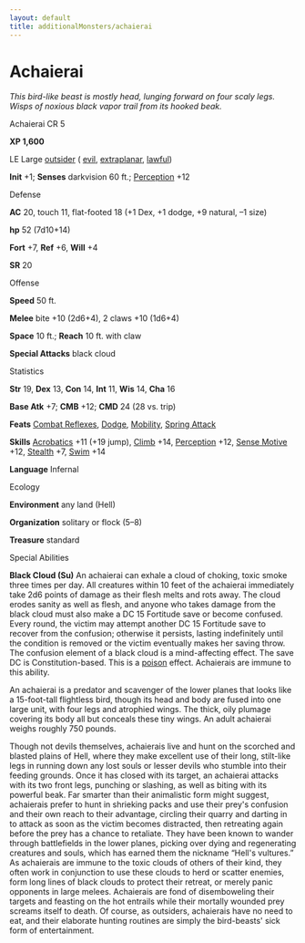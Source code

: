 ```yaml
---
layout: default
title: additionalMonsters/achaierai
---
```

# Achaierai 

_This bird-like beast is mostly head, lunging forward on four scaly legs. Wisps of noxious black vapor trail from its hooked beak._

Achaierai CR 5

**XP 1,600**

LE Large [outsider](monsters/creatureTypes#_outsider) ( [evil](monsters/creatureTypes#_evil-subtype), [extraplanar](monsters/creatureTypes#_extraplanar-subtype), [lawful](monsters/creatureTypes#_lawful-subtype))

**Init** +1; **Senses** darkvision 60 ft.; [Perception](additionalMonsters/../skills/perception#_perception) +12

Defense

**AC** 20, touch 11, flat-footed 18 (+1 Dex, +1 dodge, +9 natural, –1 size)

**hp** 52 (7d10+14)

**Fort** +7, **Ref** +6, **Will** +4

**SR** 20

Offense

**Speed** 50 ft.

**Melee** bite +10 (2d6+4), 2 claws +10 (1d6+4)

**Space** 10 ft.; **Reach** 10 ft. with claw

**Special Attacks** black cloud

Statistics

**Str** 19, **Dex** 13, **Con** 14, **Int** 11, **Wis** 14, **Cha** 16

**Base Atk** +7; **CMB** +12; **CMD** 24 (28 vs. trip)

**Feats** [Combat Reflexes](additionalMonsters/../feats#_combat-reflexes), [Dodge](additionalMonsters/../feats#_dodge), [Mobility](additionalMonsters/../feats#_mobility), [Spring Attack](additionalMonsters/../feats#_spring-attack)

**Skills** [Acrobatics](additionalMonsters/../skills/acrobatics#_acrobatics) +11 (+19 jump), [Climb](additionalMonsters/../skills/climb#_climb) +14, [Perception](additionalMonsters/../skills/perception#_perception) +12, [Sense Motive](additionalMonsters/../skills/senseMotive#_sense-motive) +12, [Stealth](additionalMonsters/../skills/stealth#_stealth) +7, [Swim](additionalMonsters/../skills/swim#_swim) +14

**Language** Infernal

Ecology

**Environment** any land (Hell)

**Organization** solitary or flock (5–8)

**Treasure** standard

Special Abilities

**Black Cloud (Su)** An achaierai can exhale a cloud of choking, toxic smoke three times per day. All creatures within 10 feet of the achaierai immediately take 2d6 points of damage as their flesh melts and rots away. The cloud erodes sanity as well as flesh, and anyone who takes damage from the black cloud must also make a DC 15 Fortitude save or become confused. Every round, the victim may attempt another DC 15 Fortitude save to recover from the confusion; otherwise it persists, lasting indefinitely until the condition is removed or the victim eventually makes her saving throw. The confusion element of a black cloud is a mind-affecting effect. The save DC is Constitution-based. This is a [poison](monsters/universalMonsterRules#_poison-(ex-or-su)) effect. Achaierais are immune to this ability.

An achaierai is a predator and scavenger of the lower planes that looks like a 15-foot-tall flightless bird, though its head and body are fused into one large unit, with four legs and atrophied wings. The thick, oily plumage covering its body all but conceals these tiny wings. An adult achaierai weighs roughly 750 pounds.

Though not devils themselves, achaierais live and hunt on the scorched and blasted plains of Hell, where they make excellent use of their long, stilt-like legs in running down any lost souls or lesser devils who stumble into their feeding grounds. Once it has closed with its target, an achaierai attacks with its two front legs, punching or slashing, as well as biting with its powerful beak. Far smarter than their animalistic form might suggest, achaierais prefer to hunt in shrieking packs and use their prey's confusion and their own reach to their advantage, circling their quarry and darting in to attack as soon as the victim becomes distracted, then retreating again before the prey has a chance to retaliate. They have been known to wander through battlefields in the lower planes, picking over dying and regenerating creatures and souls, which has earned them the nickname “Hell's vultures.” As achaierais are immune to the toxic clouds of others of their kind, they often work in conjunction to use these clouds to herd or scatter enemies, form long lines of black clouds to protect their retreat, or merely panic opponents in large melees. Achaierais are fond of disemboweling their targets and feasting on the hot entrails while their mortally wounded prey screams itself to death. Of course, as outsiders, achaierais have no need to eat, and their elaborate hunting routines are simply the bird-beasts' sick form of entertainment.

